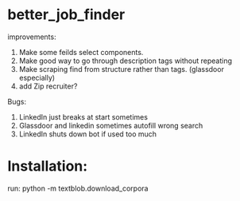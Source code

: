 # better_job_finder

improvements:
1. Make some feilds select components.
2. Make good way to go through description tags without repeating
3. Make scraping find from structure rather than tags. (glassdoor especially)
4. add Zip recruiter?

Bugs: 
1. LinkedIn just breaks at start sometimes
1. Glassdoor and linkedin sometimes autofill wrong search
2. LinkedIn shuts down bot if used too much


# Installation:

run:
python -m textblob.download_corpora
